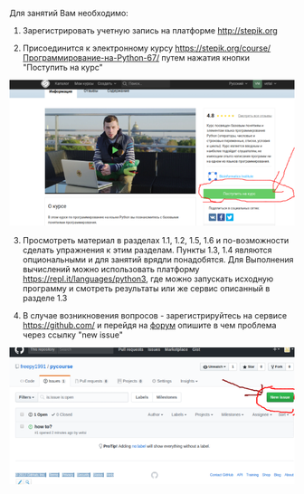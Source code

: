 Для занятий Вам необходимо:

1. Зарегистрировать учетную запись на платформе <a href="http://stepik.org">http://stepik.org</a>

2. Присоединится к электронному курсу https://stepik.org/course/Программирование-на-Python-67/ путем нажатия кнопки "Поступить на курс"
<img src="join.png" alt="screenshot of stepic">

3. Просмотреть материал в разделах 1.1, 1.2, 1.5, 1.6 и по-возможности сделать упражнения к этим разделам. Пункты 1.3, 1.4 являются опциональными и для занятий врядли понадобятся. Для Выполнения вычислений можно использовать платформу <a href="https://repl.it/languages/python3"> https://repl.it/languages/python3</a>, где можно запускать исходную программу и смотреть результаты или же сервис описанный в разделе 1.3

4. В случае возникновения вопросов - зарегистрируйтесь на сервисе <a href="https://github.com/">https://github.com/</a> и перейдя на <a href="https://github.com/freepy1991/pycourse/issues">форум</a>  опишите в чем проблема через ссылку "new issue"
<img src="newissue.png">

